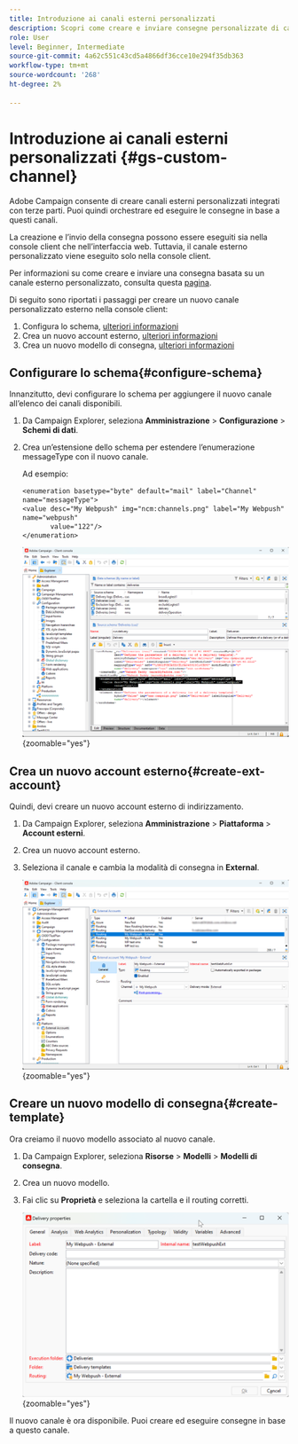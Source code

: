 ```yaml
---
title: Introduzione ai canali esterni personalizzati
description: Scopri come creare e inviare consegne personalizzate di canali esterni con Adobe Campaign Web
role: User
level: Beginner, Intermediate
source-git-commit: 4a62c551c43cd5a4866df36cce10e294f35db363
workflow-type: tm+mt
source-wordcount: '268'
ht-degree: 2%

---
```



# Introduzione ai canali esterni personalizzati {#gs-custom-channel}

Adobe Campaign consente di creare canali esterni personalizzati integrati con terze parti. Puoi quindi orchestrare ed eseguire le consegne in base a questi canali.

La creazione e l’invio della consegna possono essere eseguiti sia nella console client che nell’interfaccia web. Tuttavia, il canale esterno personalizzato viene eseguito solo nella console client.

Per informazioni su come creare e inviare una consegna basata su un canale esterno personalizzato, consulta questa [pagina](https://experienceleague.adobe.com/docs/campaign-web/v8/msg/gs-custom-channel.html).

Di seguito sono riportati i passaggi per creare un nuovo canale personalizzato esterno nella console client:

1. Configura lo schema, [ulteriori informazioni](#configure-schema)
1. Crea un nuovo account esterno, [ulteriori informazioni](#create-ext-account)
1. Crea un nuovo modello di consegna, [ulteriori informazioni](#create-template)

## Configurare lo schema{#configure-schema}

Innanzitutto, devi configurare lo schema per aggiungere il nuovo canale all’elenco dei canali disponibili.

1. Da Campaign Explorer, seleziona **Amministrazione** > **Configurazione** > **Schemi di dati**.

1. Crea un’estensione dello schema per estendere l’enumerazione messageType con il nuovo canale.

   Ad esempio:

   ```
   <enumeration basetype="byte" default="mail" label="Channel" name="messageType">
   <value desc="My Webpush" img="ncm:channels.png" label="My Webpush" name="webpush"
          value="122"/>
   </enumeration>
   ```

   ![](assets/cus-schema.png){zoomable="yes"}

## Crea un nuovo account esterno{#create-ext-account}

Quindi, devi creare un nuovo account esterno di indirizzamento.

1. Da Campaign Explorer, seleziona **Amministrazione** > **Piattaforma** > **Account esterni**.

1. Crea un nuovo account esterno.

1. Seleziona il canale e cambia la modalità di consegna in **External**.

   ![](assets/cus-ext-account.png){zoomable="yes"}

## Creare un nuovo modello di consegna{#create-template}

Ora creiamo il nuovo modello associato al nuovo canale.

1. Da Campaign Explorer, seleziona **Risorse** > **Modelli** > **Modelli di consegna**.

1. Crea un nuovo modello.

1. Fai clic su **Proprietà** e seleziona la cartella e il routing corretti.

   ![](assets/cus-template.png){zoomable="yes"}

Il nuovo canale è ora disponibile. Puoi creare ed eseguire consegne in base a questo canale.


